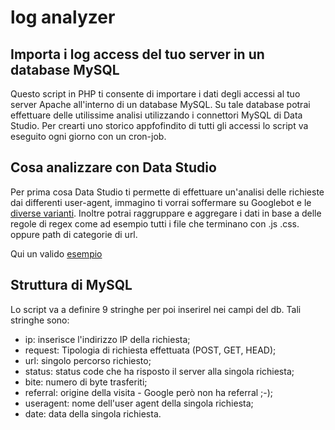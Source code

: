 # log analyzer
<h2>Importa i log access del tuo server in un database MySQL</h2>

Questo script in PHP ti consente di importare i dati degli accessi al tuo server Apache all'interno di un database MySQL.
Su tale database potrai effettuare delle utilissime analisi utilizzando i connettori MySQL di Data Studio. Per crearti uno storico appfofindito di tutti gli accessi lo script va eseguito ogni giorno con un cron-job.

<h2>Cosa analizzare con Data Studio</h2>
Per prima cosa Data Studio ti permette di effettuare un'analisi delle richieste dai differenti user-agent, immagino ti vorrai soffermare su Googlebot e le <a href="https://support.google.com/webmasters/answer/1061943?hl=it">diverse varianti</a>.
Inoltre potrai raggruppare e aggregare i dati in base a delle regole di regex come ad esempio tutti i file che terminano con .js .css. oppure path di categorie di url.

Qui un valido <a href="https://datastudio.google.com/open/0B4XIs_msfiVTaUdubExIREZkdTQ">esempio</a>

<h2>Struttura di MySQL</h2>
Lo script va a definire 9 stringhe per poi inserirel nei campi del db. Tali stringhe sono:

- ip: inserisce l'indirizzo IP della richiesta;
- request: Tipologia di richiesta effettuata (POST, GET, HEAD);
- url: singolo percorso richiesto;
- status: status code che ha risposto il server alla singola richiesta;
- bite: numero di byte trasferiti;
- referral: origine della visita - Google però non ha referral ;-); 
- useragent: nome dell'user agent della singola richiesta;
- date: data della singola richiesta.
